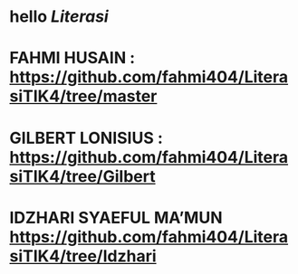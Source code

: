# hello <i>Literasi</i>

# FAHMI HUSAIN : https://github.com/fahmi404/LiterasiTIK4/tree/master 
# GILBERT LONISIUS : https://github.com/fahmi404/LiterasiTIK4/tree/Gilbert  
# IDZHARI SYAEFUL MA’MUN https://github.com/fahmi404/LiterasiTIK4/tree/Idzhari
